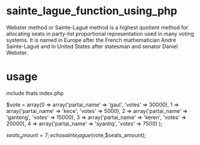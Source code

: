 # sainte_lague_function_using_php
 Webster method or Sainte-Laguë method  is a highest quotient method for allocating seats in party-list proportional representation used in many voting systems. It is named in Europe after the French mathematician André Sainte-Laguë and in United States after statesman and senator Daniel Webster.
 

# usage
include thats index.php

$vote = array(0 => array('partai_name' => 'gaul', 'votes' => 30000),
                1 => array('partai_name' => 'kece', 'votes' => 5000),
                2 => array('partai_name' => 'ganteng', 'votes' => 15000),
                3 => array('partai_name' => 'keren', 'votes' => 20000),
                4 => array('partai_name' => 'syantiq', 'votes' => 7500) );

$seats_amount = 7;
echo sainte_lague($vote,$seats_amount);
